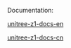 Documentation:

[unitree-z1-docs-en](https://support.unitree.com/home/en/Z1_developer/z1)

[unitree-z1-docs-cn](https://support.unitree.com/home/zh/Z1_developer/z1)
